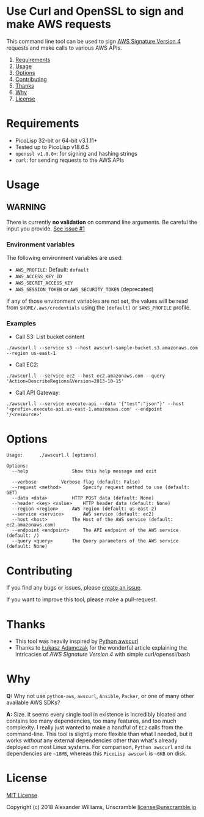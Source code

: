 # Use Curl and OpenSSL to sign and make AWS requests

This command line tool can be used to sign [AWS Signature Version 4](https://docs.aws.amazon.com/general/latest/gr/signing_aws_api_requests.html) requests and make calls to various AWS APIs.

  1. [Requirements](#requirements)
  2. [Usage](#usage)
  3. [Options](#options)
  4. [Contributing](#contributing)
  5. [Thanks](#thanks)
  6. [Why](#why)
  7. [License](#license)

# Requirements

  * PicoLisp 32-bit or 64-bit v3.1.11+
  * Tested up to PicoLisp v18.6.5
  * `openssl v1.0.0+`: for signing and hashing strings
  * `curl`: for sending requests to the AWS APIs

# Usage

## WARNING

There is currently **no validation** on command line arguments. Be careful the input you provide. [See issue #1](https://github.com/aw/picolisp-awscurl/issues/1)

### Environment variables

The following environment variables are used:

  * `AWS_PROFILE`: Default: `default`
  * `AWS_ACCESS_KEY_ID`
  * `AWS_SECRET_ACCESS_KEY`
  * `AWS_SESSION_TOKEN` or `AWS_SECURITY_TOKEN` (deprecated)

If any of those environment variables are not set, the values will be read from `$HOME/.aws/credentials` using the `[default]` or `$AWS_PROFILE` profile.

### Examples

  * Call S3: List bucket content

```
./awscurl.l --service s3 --host awscurl-sample-bucket.s3.amazonaws.com --region us-east-1
```

  * Call EC2:

```
./awscurl.l --service ec2 --host ec2.amazonaws.com --query 'Action=DescribeRegions&Version=2013-10-15'
```

  * Call API Gateway:

```
./awscurl.l --service execute-api --data '{"test":"json"}' --host '<prefix>.execute-api.us-east-1.amazonaws.com' --endpoint '/<resource>'
```

# Options

```
Usage:		./awscurl.l [options]

Options:
  --help	            Show this help message and exit

  --verbose		    Verbose flag (default: False)
  --request <method>	    Specify request method to use (default: GET)
  --data <data>		    HTTP POST data (default: None)
  --header <key> <value>    HTTP header data (default: None)
  --region <region>	    AWS region (default: us-east-2)
  --service <service>	    AWS service (default: ec2)
  --host <host>		    The Host of the AWS service (default: ec2.amazonaws.com)
  --endpoint <endpoint>	    The API endpoint of the AWS service (default: /)
  --query <query>	    The Query parameters of the AWS service (default: None)
```

# Contributing

If you find any bugs or issues, please [create an issue](https://github.com/aw/picolisp-awscurl/issues/new).

If you want to improve this tool, please make a pull-request.

# Thanks

  * This tool was heavily inspired by [Python awscurl](https://github.com/okigan/awscurl)
  * Thanks to [Łukasz Adamczak](http://czak.pl/2015/09/15/s3-rest-api-with-curl.html) for the wonderful article explaining the intricacies of _AWS Signature Version 4_ with simple curl/openssl/bash

# Why

**Q:** Why not use `python-aws`, `awscurl`, `Ansible`, `Packer`, or one of many other available AWS SDKs?

**A:** Size. It seems every single tool in existence is incredibly bloated and contains too many dependencies, too many features, and too much complexity. I really just wanted to make a handful of `EC2` calls from the command-line. This tool is slightly more flexible than what I needed, but it works _without_ any external dependencies other than what's already deployed on most Linux systems. For comparison, `Python awscurl` and its dependencies are `~18MB`, whereas this `PicoLisp awscurl` is `~6KB` on disk.

# License

[MIT License](LICENSE)

Copyright (c) 2018 Alexander Williams, Unscramble <license@unscramble.jp>
